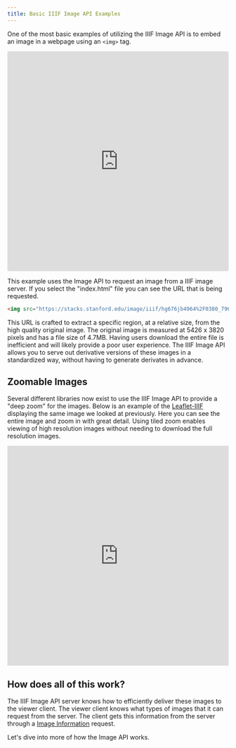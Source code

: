 ```yaml
---
title: Basic IIIF Image API Examples
---
```


One of the most basic examples of utilizing the IIIF Image API is to embed an image in a webpage using an `<img>` tag.

<iframe src="https://codesandbox.io/embed/4ryj6vnno9" style="width:100%; height:500px; border:0; border-radius: 4px; overflow:hidden;" sandbox="allow-modals allow-forms allow-popups allow-scripts allow-same-origin"></iframe>

This example uses the Image API to request an image from a IIIF image server. If you select the "index.html" file you can see the URL that is being requested.

```html
<img src="https://stacks.stanford.edu/image/iiif/hg676jb4964%2F0380_796-44/1015,1460,799,824/pct:50/0/default.jpg">
```

This URL is crafted to extract a specific region, at a relative size, from the high quality original image. The original image is measured at 5426 x 3820 pixels and has a file size of 4.7MB. Having users download the entire file is inefficient and will likely provide a poor user experience. The IIIF Image API allows you to serve out derivative versions of these images in a standardized way, without having to generate derivates in advance.

## Zoomable Images
Several different libraries now exist to use the IIIF Image API to provide a "deep zoom" for the images. Below is an example of the [Leaflet-IIIF](https://github.com/mejackreed/Leaflet-IIIF) displaying the same image we looked at previously. Here you can see the entire image and zoom in with great detail. Using tiled zoom enables viewing of high resolution images without needing to download the full resolution images.

<iframe
  src="https://mejackreed.github.io/Leaflet-IIIF/examples/index.html?url=https://stacks.stanford.edu/image/iiif/hg676jb4964%2F0380_796-44/info.json"
  frameborder="0" width="100%" height="500px">
</iframe>

## How does all of this work?
The IIIF Image API server knows how to efficiently deliver these images to the viewer client. The viewer client knows what types of images that it can request from the server. The client gets this information from the server through a [Image Information](http://iiif.io/api/image/2.1/#image-information) request.

Let's dive into more of how the Image API works.
